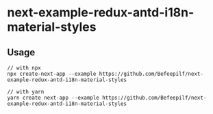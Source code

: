 # next-example-redux-antd-i18n-material-styles

## Usage
```
// with npx
npx create-next-app --example https://github.com/Befeepilf/next-example-redux-antd-i18n-material-styles

// with yarn
yarn create next-app --example https://github.com/Befeepilf/next-example-redux-antd-i18n-material-styles
```
